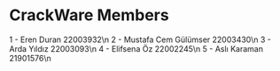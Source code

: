 # CrackWare Members
1 - Eren Duran 22003932\n
2 - Mustafa Cem Gülümser 22003430\n
3 - Arda Yıldız 22003093\n
4 - Elifsena Öz 22002245\n
5 - Aslı Karaman 21901576\n

